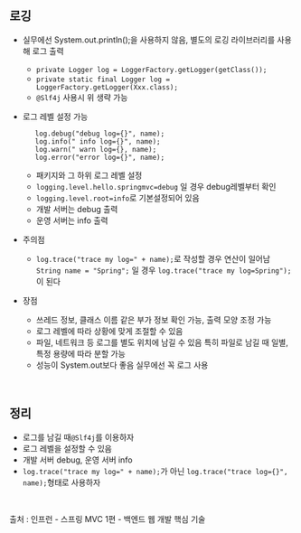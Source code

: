## **로깅**
* 실무에선 System.out.println();을 사용하지 않음, 별도의 로깅 라이브러리를 사용해 로그 출력  
  * ```private Logger log = LoggerFactory.getLogger(getClass());```  
  * ```private static final Logger log = LoggerFactory.getLogger(Xxx.class);```  
  * ``@Slf4j`` 사용시 위 생략 가능
* 로그 레벨 설정 가능  

  ```log.trace("trace log={}", name);  
     log.debug("debug log={}", name);  
     log.info(" info log={}", name);  
     log.warn(" warn log={}, name);  
     log.error("error log={}", name);
  ```   
  * 패키지와 그 하위 로그 레벨 설정
  * ```logging.level.hello.springmvc=debug``` 일 경우 debug레벨부터 확인 
  * ```logging.level.root=info```로 기본설정되어 있음
  * 개발 서버는 debug 출력  
  * 운영 서버는 info 출력  
* 주의점  
  * ```log.trace("trace my log=" + name);```로 작성할 경우 연산이 일어남 ```String name = "Spring";``` 일 경우
  ```log.trace("trace my log=Spring");```이 된다  
* 장점  
  * 쓰레드 정보, 클래스 이름 같은 부가 정보 확인 가능, 출력 모양 조정 가능  
  * 로그 레벨에 따라 상황에 맞게 조절할 수 있음  
  * 파일, 네트워크 등 로그를 별도 위치에 남길 수 있음 특히 파일로 남길 때 일별, 특정 용량에 따라 분할 가능 
  * 성능이 System.out보다 좋음 실무에선 꼭 로그 사용  

</br>  

## **정리**
* 로그를 남길 때```@Slf4j```를 이용하자  
* 로그 레벨을 설정할 수 있음  
* 개발 서버 debug, 운영 서버 info  
* ```log.trace("trace my log=" + name);```가 아닌 ```log.trace("trace log={}", name);```형태로 사용하자  

</br>

출처 : 인프런 - 스프링 MVC 1편 - 백엔드 웹 개발 핵심 기술
  
